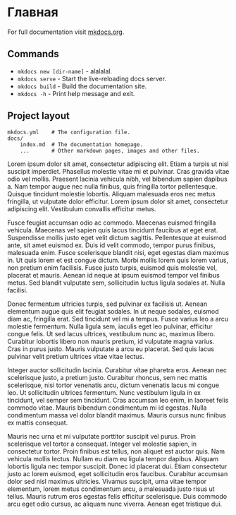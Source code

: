 <!-- ---
hide:
  - navigation
  - toc

--- -->

# Главная

For full documentation visit [mkdocs.org](https://www.mkdocs.org).

## Commands

* `mkdocs new [dir-name]` - alalalal.
* `mkdocs serve` - Start the live-reloading docs server.
* `mkdocs build` - Build the documentation site.
* `mkdocs -h` - Print help message and exit.

## Project layout

    mkdocs.yml    # The configuration file.
    docs/
        index.md  # The documentation homepage.
        ...       # Other markdown pages, images and other files.


Lorem ipsum dolor sit amet, consectetur adipiscing elit. Etiam a turpis ut nisl suscipit imperdiet. Phasellus molestie vitae mi et pulvinar. Cras gravida vitae odio vel mollis. Praesent lacinia vehicula nibh, vel bibendum sapien dapibus a. Nam tempor augue nec nulla finibus, quis fringilla tortor pellentesque. Quisque tincidunt molestie lobortis. Aliquam malesuada eros nec metus fringilla, ut vulputate dolor efficitur. Lorem ipsum dolor sit amet, consectetur adipiscing elit. Vestibulum convallis efficitur metus.

Fusce feugiat accumsan odio ac commodo. Maecenas euismod fringilla vehicula. Maecenas vel sapien quis lacus tincidunt faucibus at eget erat. Suspendisse mollis justo eget velit dictum sagittis. Pellentesque at euismod ante, sit amet euismod ex. Duis id velit commodo, tempor purus finibus, malesuada enim. Fusce scelerisque blandit nisi, eget egestas diam maximus in. Ut quis lorem et est congue dictum. Morbi mollis lorem quis lorem varius, non pretium enim facilisis. Fusce justo turpis, euismod quis molestie vel, placerat et mauris. Aenean id neque at ipsum euismod tempor vel finibus metus. Sed blandit vulputate sem, sollicitudin luctus ligula sodales at. Nulla facilisi.

Donec fermentum ultricies turpis, sed pulvinar ex facilisis ut. Aenean elementum augue quis elit feugiat sodales. In ut neque sodales, euismod diam ac, fringilla erat. Sed tincidunt vel mi a tempus. Fusce varius leo a arcu molestie fermentum. Nulla ligula sem, iaculis eget leo pulvinar, efficitur congue felis. Ut sed lacus ultrices, vestibulum nunc ac, maximus libero. Curabitur lobortis libero non mauris pretium, id vulputate magna varius. Cras in purus justo. Mauris vulputate a arcu eu placerat. Sed quis lacus pulvinar velit pretium ultrices vitae vitae lectus.

Integer auctor sollicitudin lacinia. Curabitur vitae pharetra eros. Aenean nec scelerisque justo, a pretium justo. Curabitur rhoncus, sem nec mattis scelerisque, nisi tortor venenatis arcu, dictum venenatis lacus mi congue leo. Ut sollicitudin ultrices fermentum. Nunc vestibulum ligula in ex tincidunt, vel semper sem tincidunt. Cras accumsan leo enim, in laoreet felis commodo vitae. Mauris bibendum condimentum mi id egestas. Nulla condimentum massa vel dolor blandit maximus. Mauris cursus nunc finibus ex mattis consequat.

Mauris nec urna et mi vulputate porttitor suscipit vel purus. Proin scelerisque vel tortor a consequat. Integer vel molestie sapien, in consectetur tortor. Proin finibus est tellus, non aliquet est auctor quis. Nam vehicula mollis lectus. Nullam eu diam eu ligula tempor dapibus. Aliquam lobortis ligula nec tempor suscipit. Donec id placerat dui. Etiam consectetur justo ac lorem euismod, eget sollicitudin eros faucibus. Curabitur accumsan dolor sed nisl maximus ultricies. Vivamus suscipit, urna vitae tempor elementum, lorem metus condimentum arcu, a malesuada justo risus ut tellus. Mauris rutrum eros egestas felis efficitur scelerisque. Duis commodo arcu eget odio cursus, ac aliquam nunc viverra. Aenean eget tristique dui.


